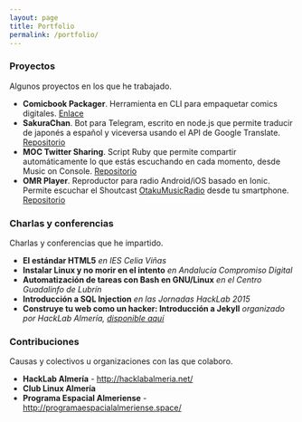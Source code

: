 ```yaml
---
layout: page
title: Portfolio
permalink: /portfolio/
---
```


### Proyectos
Algunos proyectos en los que he trabajado.

  * **Comicbook Packager**. Herramienta en CLI para empaquetar comics digitales. [Enlace](http://juanjosalvador.es/2015/11/11/Comicbook-Packager-mi-autoempaquetador-de-comics/)
  * **SakuraChan**. Bot para Telegram, escrito en node.js que permite traducir de japonés a español y viceversa usando el API de Google Translate. [Repositorio](https://github.com/JuanjoSalvador/SakuraChan)
  * **MOC Twitter Sharing**. Script Ruby que permite compartir automáticamente lo que estás escuchando en cada momento, desde Music on Console. [Repositorio](https://github.com/JuanjoSalvador/moc-twitter-sharing)
  * **OMR Player**. Reproductor para radio Android/iOS basado en Ionic. Permite escuchar el Shoutcast [OtakuMusicRadio](https://www.otakumusicradio.com) desde tu smartphone. [Repositorio](https://github.com/JuanjoSalvador/otaku-music-radio-player) 

### Charlas y conferencias
Charlas y conferencias que he impartido.

  * **El estándar HTML5** *en IES Celia Viñas*
  * **Instalar Linux y no morir en el intento** *en Andalucía Compromiso Digital*
  * **Automatización de tareas con Bash en GNU/Linux** *en el Centro Guadalinfo de Lubrín*
  * **Introducción a SQL Injection** *en las Jornadas HackLab 2015*
  * **Construye tu web como un hacker: Introducción a Jekyll** *organizado por HackLab Almería, [disponible aquí](http://juanjosalvador.es/presentaciones/jekyll.html)*

### Contribuciones
Causas y colectivos u organizaciones con las que colaboro.

  * **HackLab Almería** - http://hacklabalmeria.net/
  * **Club Linux Almería**
  * **Programa Espacial Almeriense** - http://programaespacialalmeriense.space/
